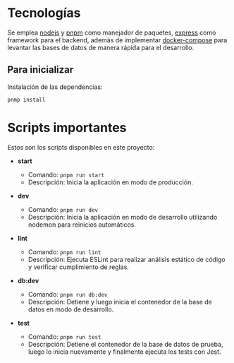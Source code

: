# Tecnologías

Se emplea [nodejs](https://nodejs.org/en/download/package-manager) y [pnpm](https://pnpm.io/) como manejador de paquetes, [express](https://expressjs.com/) como framework para el backend, además de implementar [docker-compose](https://docs.docker.com/compose/) para levantar las bases de datos de manera rápida para el desarrollo.

## Para inicializar
Instalación de las dependencias:

```
pnmp install
```

# Scripts importantes
Estos son los scripts disponibles en este proyecto:

- **start**
  - Comando: `pnpm run start`
  - Descripción: Inicia la aplicación en modo de producción.

- **dev**
  - Comando: `pnpm run dev`
  - Descripción: Inicia la aplicación en modo de desarrollo utilizando nodemon para reinicios automáticos.

- **lint**
  - Comando: `pnpm run lint`
  - Descripción: Ejecuta ESLint para realizar análisis estático de código y verificar cumplimiento de reglas.

- **db:dev**
  - Comando: `pnpm run db:dev`
  - Descripción: Detiene y luego inicia el contenedor de la base de datos en modo de desarrollo.

- **test**
  - Comando: `pnpm run test`
  - Descripción: Detiene el contenedor de la base de datos de prueba, luego lo inicia nuevamente y finalmente ejecuta los tests con Jest.